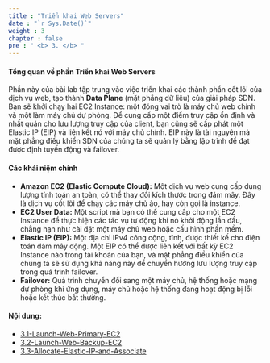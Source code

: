 ```yaml
---
title : "Triển khai Web Servers"
date : "`r Sys.Date()`"
weight : 3
chapter : false
pre : " <b> 3. </b> "
---
```


#### Tổng quan về phần Triển khai Web Servers

Phần này của bài lab tập trung vào việc triển khai các thành phần cốt lõi của dịch vụ web, tạo thành **Data Plane** (mặt phẳng dữ liệu) của giải pháp SDN. Bạn sẽ khởi chạy hai EC2 Instance: một đóng vai trò là máy chủ web chính và một làm máy chủ dự phòng. Để cung cấp một điểm truy cập ổn định và nhất quán cho lưu lượng truy cập của client, bạn cũng sẽ cấp phát một Elastic IP (EIP) và liên kết nó với máy chủ chính. EIP này là tài nguyên mà mặt phẳng điều khiển SDN của chúng ta sẽ quản lý bằng lập trình để đạt được định tuyến động và failover.

#### Các khái niệm chính

* **Amazon EC2 (Elastic Compute Cloud):** Một dịch vụ web cung cấp dung lượng tính toán an toàn, có thể thay đổi kích thước trong đám mây. Đây là dịch vụ cốt lõi để chạy các máy chủ ảo, hay còn gọi là instance.
* **EC2 User Data:** Một script mà bạn có thể cung cấp cho một EC2 Instance để thực hiện các tác vụ tự động khi nó khởi động lần đầu, chẳng hạn như cài đặt một máy chủ web hoặc cấu hình phần mềm.
* **Elastic IP (EIP):** Một địa chỉ IPv4 công cộng, tĩnh, được thiết kế cho điện toán đám mây động. Một EIP có thể được liên kết với bất kỳ EC2 Instance nào trong tài khoản của bạn, và mặt phẳng điều khiển của chúng ta sẽ sử dụng khả năng này để chuyển hướng lưu lượng truy cập trong quá trình failover.
* **Failover:** Quá trình chuyển đổi sang một máy chủ, hệ thống hoặc mạng dự phòng khi ứng dụng, máy chủ hoặc hệ thống đang hoạt động bị lỗi hoặc kết thúc bất thường.

#### Nội dung:

* [3.1-Launch-Web-Primary-EC2](/3-Deploy-Web-Servers/1-Launch-Web-Primary-EC2)
* [3.2-Launch-Web-Backup-EC2](/3-Deploy-Web-Servers/2-Launch-Web-Backup-EC2)
* [3.3-Allocate-Elastic-IP-and-Associate](/3-Deploy-Web-Servers/3-Allocate-Elastic-IP-and-Associate)